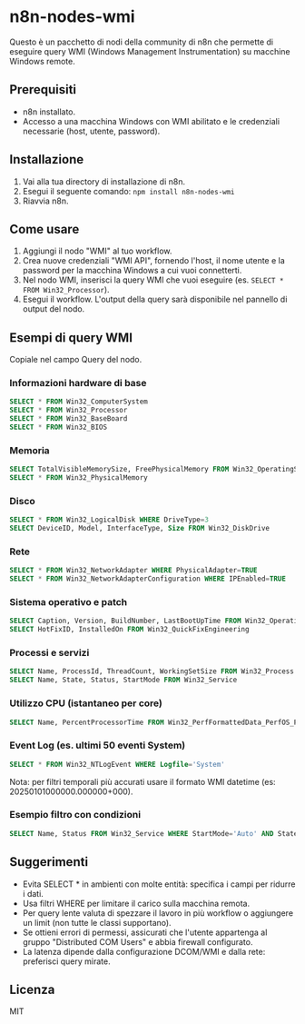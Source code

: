 # n8n-nodes-wmi

Questo è un pacchetto di nodi della community di n8n che permette di eseguire query WMI (Windows Management Instrumentation) su macchine Windows remote.

## Prerequisiti

* n8n installato.
* Accesso a una macchina Windows con WMI abilitato e le credenziali necessarie (host, utente, password).

## Installazione

1.  Vai alla tua directory di installazione di n8n.
2.  Esegui il seguente comando:
    `npm install n8n-nodes-wmi`
3.  Riavvia n8n.

## Come usare

1.  Aggiungi il nodo "WMI" al tuo workflow.
2.  Crea nuove credenziali "WMI API", fornendo l'host, il nome utente e la password per la macchina Windows a cui vuoi connetterti.
3.  Nel nodo WMI, inserisci la query WMI che vuoi eseguire (es. `SELECT * FROM Win32_Processor`).
4.  Esegui il workflow. L'output della query sarà disponibile nel pannello di output del nodo.

## Esempi di query WMI

Copiale nel campo Query del nodo.

### Informazioni hardware di base
```sql
SELECT * FROM Win32_ComputerSystem
SELECT * FROM Win32_Processor
SELECT * FROM Win32_BaseBoard
SELECT * FROM Win32_BIOS
```

### Memoria
```sql
SELECT TotalVisibleMemorySize, FreePhysicalMemory FROM Win32_OperatingSystem
SELECT * FROM Win32_PhysicalMemory
```

### Disco
```sql
SELECT * FROM Win32_LogicalDisk WHERE DriveType=3
SELECT DeviceID, Model, InterfaceType, Size FROM Win32_DiskDrive
```

### Rete
```sql
SELECT * FROM Win32_NetworkAdapter WHERE PhysicalAdapter=TRUE
SELECT * FROM Win32_NetworkAdapterConfiguration WHERE IPEnabled=TRUE
```

### Sistema operativo e patch
```sql
SELECT Caption, Version, BuildNumber, LastBootUpTime FROM Win32_OperatingSystem
SELECT HotFixID, InstalledOn FROM Win32_QuickFixEngineering
```

### Processi e servizi
```sql
SELECT Name, ProcessId, ThreadCount, WorkingSetSize FROM Win32_Process
SELECT Name, State, Status, StartMode FROM Win32_Service
```

### Utilizzo CPU (istantaneo per core)
```sql
SELECT Name, PercentProcessorTime FROM Win32_PerfFormattedData_PerfOS_Processor
```

### Event Log (es. ultimi 50 eventi System)
```sql
SELECT * FROM Win32_NTLogEvent WHERE Logfile='System'
```
Nota: per filtri temporali più accurati usare il formato WMI datetime (es: 20250101000000.000000+000).

### Esempio filtro con condizioni
```sql
SELECT Name, Status FROM Win32_Service WHERE StartMode='Auto' AND State<>'Running'
```

## Suggerimenti
* Evita SELECT * in ambienti con molte entità: specifica i campi per ridurre i dati.
* Usa filtri WHERE per limitare il carico sulla macchina remota.
* Per query lente valuta di spezzare il lavoro in più workflow o aggiungere un limit (non tutte le classi supportano).
* Se ottieni errori di permessi, assicurati che l'utente appartenga al gruppo "Distributed COM Users" e abbia firewall configurato.
* La latenza dipende dalla configurazione DCOM/WMI e dalla rete: preferisci query mirate.


## Licenza

MIT
